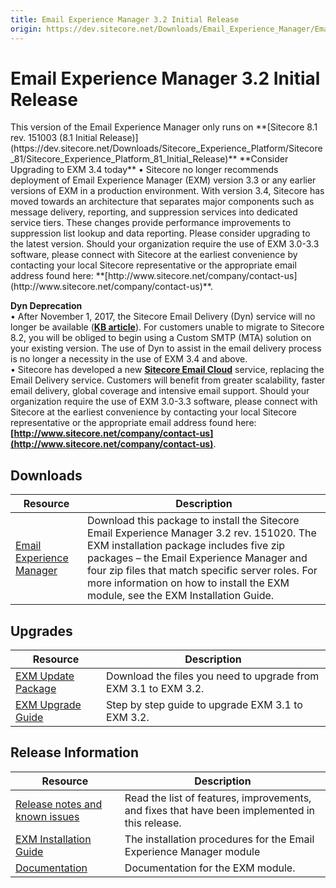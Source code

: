 ```yaml
---
title: Email Experience Manager 3.2 Initial Release
origin: https://dev.sitecore.net/Downloads/Email_Experience_Manager/Email_Experience_Manager_32/Email_Experience_Manager_32_Initial_Release.aspx
---
```


# Email Experience Manager 3.2 Initial Release

  <Alert variant='warning' mb={4}>
    <AlertIcon />
    This version of the Email Experience Manager only runs on **[Sitecore 8.1 rev. 151003 (8.1 Initial Release)](https://dev.sitecore.net/Downloads/Sitecore_Experience_Platform/Sitecore_81/Sitecore_Experience_Platform_81_Initial_Release)**
  </Alert>
  
  <Alert variant='warning' mb={4}>
    <AlertIcon />
    **Consider Upgrading to EXM 3.4 today**  
• Sitecore no longer recommends deployment of Email Experience Manager (EXM) version 3.3 or any earlier versions of EXM in a production environment. With version 3.4, Sitecore has moved towards an architecture that separates major components such as message delivery, reporting, and suppression services into dedicated service tiers. These changes provide performance improvements to suppression list lookup and data reporting. Please consider upgrading to the latest version. Should your organization require the use of EXM 3.0-3.3 software, please connect with Sitecore at the earliest convenience by contacting your local Sitecore representative or the appropriate email address found here: **[http://www.sitecore.net/company/contact-us](http://www.sitecore.net/company/contact-us)**.  
  
**Dyn Deprecation**  
• After November 1, 2017, the Sitecore Email Delivery (Dyn) service will no longer be available (**[KB article](https://kb.sitecore.net/articles/669456)**). For customers unable to migrate to Sitecore 8.2, you will be obliged to begin using a Custom SMTP (MTA) solution on your existing version. The use of Dyn to assist in the email delivery process is no longer a necessity in the use of EXM 3.4 and above.  
• Sitecore has developed a new **[Sitecore Email Cloud](https://doc.sitecore.net/email_experience_manager/configuring_the_delivery_process/message_transfer_agent/the_sitecore_email_cloud_compared_to_the_custom_smtp)** service, replacing the Email Delivery service. Customers will benefit from greater scalability, faster email delivery, global coverage and intensive email support. Should your organization require the use of EXM 3.0-3.3 software, please connect with Sitecore at the earliest convenience by contacting your local Sitecore representative or the appropriate email address found here: **[http://www.sitecore.net/company/contact-us](http://www.sitecore.net/company/contact-us)**.
  </Alert>
  

## Downloads

 | Resource | Description |
 | --- | --- |
 | [Email Experience Manager](https://sitecoredev.azureedge.net/~/media/1F566F33CCCA4927AF20F4A34A65E659.ashx?date=20151116T161113) | Download this package to install the Sitecore Email Experience Manager 3.2 rev. 151020. The EXM installation package includes five zip packages – the Email Experience Manager and four zip files that match specific server roles. For more information on how to install the EXM module, see the EXM Installation Guide. |

## Upgrades

 | Resource | Description |
 | --- | --- |
 | [EXM Update Package](https://sitecoredev.azureedge.net/~/media/D0AFA0A20E364488856761FFB4C8ECB4.ashx?date=20151026T144622) | Download the files you need to upgrade from EXM 3.1 to EXM 3.2. |
 | [EXM Upgrade Guide](https://sitecoredev.azureedge.net/~/media/833C9B440DB047079EBA8878DC56FFB7.ashx?date=20160222T111526) | Step by step guide to upgrade EXM 3.1 to EXM 3.2. |

## Release Information

 | Resource | Description |
 | --- | --- |
 | [Release notes and known issues](https://dev.sitecore.net:443/downloads/Email%20Experience%20Manager/Email%20Experience%20Manager%2032/Email%20Experience%20Manager%2032%20Initial%20Release/Release%20Notes) | Read the list of features, improvements, and fixes that have been implemented in this release. |
 | [EXM Installation Guide](https://sitecoredev.azureedge.net/~/media/784597866517422C8A478D21727807C4.ashx?date=20160204T142924) | The installation procedures for the Email Experience Manager module |
 | [Documentation](https://doc.sitecore.net/email_experience_manager) | Documentation for the EXM module. |